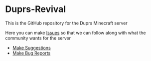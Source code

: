 # Duprs-Revival

This is the GitHub repository for the Duprs Minecraft server

Here you can make [Issues](https://github.com/Echological/Duprs-Revival/issues) so that we can follow along with what the community wants for the server

- [Make Suggestions](https://github.com/Echological/Duprs-Revival/issues/new?template=feature_request.md)
- [Make Bug Reports](https://github.com/Duprs/Feedback/issues/new?assignees=&labels=&projects=&template=bug_report.md&title=%5BBUG%5D)
